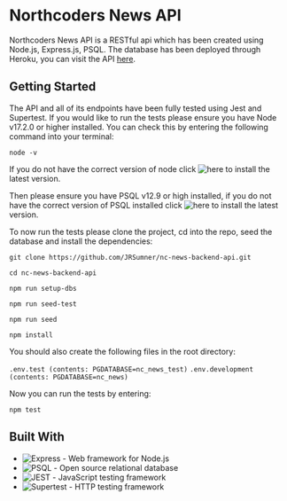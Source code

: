 # Northcoders News API

Northcoders News API is a RESTful api which has been created using Node.js, Express.js, PSQL.
The database has been deployed through Heroku, you can visit the API [here](https://nc-news-backend-api.herokuapp.com/api).

## Getting Started

The API and all of its endpoints have been fully tested using Jest and Supertest. If you would like to run the tests please ensure you have Node v17.2.0 or higher installed. You can check this by entering the following command into your terminal:

```
node -v
```

If you do not have the correct version of node click ![here](https://nodejs.org/en/download/) to install the latest version.

Then please ensure you have PSQL v12.9 or high installed, if you do not have the correct version of PSQL installed click ![here](https://www.postgresql.org/download/) to install the latest version.

To now run the tests please clone the project, cd into the repo, seed the database and install the dependencies:

```
git clone https://github.com/JRSumner/nc-news-backend-api.git

cd nc-news-backend-api

npm run setup-dbs

npm run seed-test

npm run seed

npm install
```

You should also create the following files in the root directory:

`.env.test (contents: PGDATABASE=nc_news_test)`
`.env.development (contents: PGDATABASE=nc_news)`

Now you can run the tests by entering:

```
npm test
```

## Built With

- ![Express](https://expressjs.com/) - Web framework for Node.js
- ![PSQL](https://www.postgresql.org/) - Open source relational database
- ![JEST](https://jestjs.io/) - JavaScript testing framework
- ![Supertest](https://www.npmjs.com/package/supertest) - HTTP testing framework
